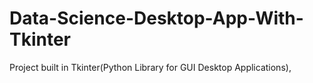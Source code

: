 # Data-Science-Desktop-App-With-Tkinter
Project built in Tkinter(Python Library for GUI Desktop Applications),
